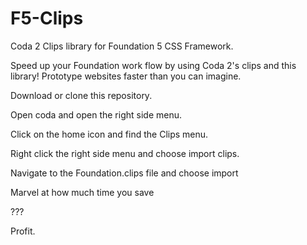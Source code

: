 F5-Clips
========

Coda 2 Clips library for Foundation 5 CSS Framework.

Speed up your Foundation work flow by using Coda 2's clips and this library! Prototype websites faster than you can imagine. 

Download or clone this repository.

Open coda and open the right side menu.

Click on the home icon and find the Clips menu.

Right click the right side menu and choose import clips.

Navigate to the Foundation.clips file and choose import

Marvel at how much time you save

???

Profit.
